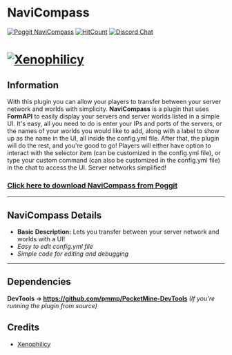 # NaviCompass
[![Poggit NaviCompass](https://poggit.pmmp.io/shield.state/NaviCompass)](https://poggit.pmmp.io/p/NaviCompass)
[![HitCount](http://hits.dwyl.io/Xenophilicy/NaviCompass.svg)](http://hits.dwyl.io/Xenophilicy/NaviCompass)
[![Discord Chat](https://img.shields.io/discord/490677165289897995.svg)](https://discord.gg/hNVehXe)

# [![Xenophilicy](http://file.xenoservers.net/Resources/GitHub-Resources/navicompass/screenshot.png)]()

## Information
With this plugin you can allow your players to transfer between your server network and worlds with simplicity. **NaviCompass** is a plugin that uses **FormAPI** to easily display your servers and server worlds listed in a simple UI. It's easy, all you need to do is enter your IPs and ports of the servers, or the names of your worlds you would like to add, along with a label to show up as the name in the UI, all inside the config.yml file. After that, the plugin will do the rest, and you're good to go! Players will either have option to interact with the selector item (can be customized in the config.yml file), or type your custom command (can also be customized in the config.yml file) in the chat to access the UI. Server networks simplified!

### [Click here to download NaviCompass from Poggit](https://poggit.pmmp.io/p/NaviCompass/)

***

## NaviCompass Details
* **Basic Description:** Lets you transfer between your server network and worlds with a UI!
* *Easy to edit config.yml file*
* *Simple code for editing and debugging*
***

## Dependencies
**DevTools → https://github.com/pmmp/PocketMine-DevTools** *(If you're running the plugin from source)*

## Credits
* [Xenophilicy](https://github.com/Xenophilicy/)
